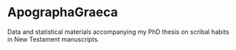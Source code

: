 # ApographaGraeca
Data and statistical materials accompanying my PhD thesis on scribal habits in New Testament manuscripts.
